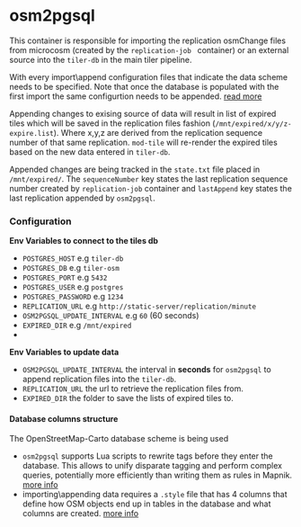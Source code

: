 # osm2pgsql

This container is responsible for importing the replication osmChange files from microcosm (created by the `replication-job ` container) or an external source into the `tiler-db` in the main tiler pipeline.

With every import\append configuration files that indicate the data scheme needs to be specified. Note that once the database is populated with the first import the same configurtion needs to be appended. [read more](#Database-columns-structure)

Appending changes to exising source of data will result in list of expired tiles which will be saved in the replication files fashion (`/mnt/expired/x/y/z-expire.list`). Where x,y,z are derived from the replication sequence number of that same replication. `mod-tile` will re-render the expired tiles based on the new data entered in `tiler-db`.

Appended changes are being tracked in the `state.txt` file placed in `/mnt/expired/`.
The `sequenceNumber` key states the last replication sequence number created by `replication-job` container and `lastAppend` key states the last replication appended by `osm2pgsql`.

### Configuration

**Env Variables to connect to the tiles db**

- `POSTGRES_HOST` e.g `tiler-db`
- `POSTGRES_DB` e.g `tiler-osm`
- `POSTGRES_PORT` e.g `5432`
- `POSTGRES_USER` e.g `postgres`
- `POSTGRES_PASSWORD` e.g `1234`
- `REPLICATION_URL` e.g `http://static-server/replication/minute`
- `OSM2PGSQL_UPDATE_INTERVAL` e.g `60` (60 seconds)
- `EXPIRED_DIR` e.g `/mnt/expired`
- 

  **Env Variables to update data**

- `OSM2PGSQL_UPDATE_INTERVAL` the interval in **seconds** for `osm2pgsql` to append replication files into the `tiler-db`.
- `REPLICATION_URL` the url to retrieve the replication files from.
- `EXPIRED_DIR` the folder to save the lists of expired tiles to.

#### **Database columns structure**

The OpenStreetMap-Carto database scheme is being used

- `osm2pgsql` supports Lua scripts to rewrite tags before they enter the database.
  This allows to unify disparate tagging and perform complex queries, potentially more efficiently than writing them as rules in Mapnik.
  [more info](https://github.com/openstreetmap/osm2pgsql/blob/master/docs/lua.md)
- importing\appending data requires a `.style` file that has 4 columns that define how OSM objects end up in tables in the database and what columns are created.
  [more info](https://github.com/openstreetmap/osm2pgsql/blob/master/default.style)
